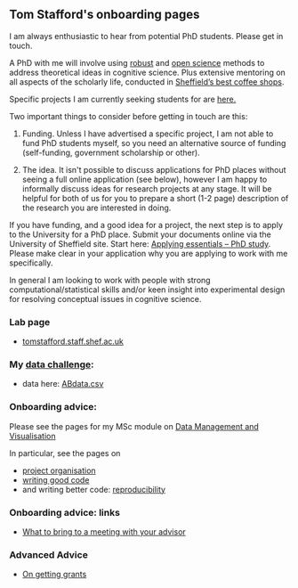 ## Tom Stafford's onboarding pages

I am always enthusiastic to hear from potential PhD students. Please get in touch.

A PhD with me will involve using [robust](https://www.nature.com/articles/s41562-016-0021) and [open science](https://en.wikipedia.org/wiki/Open_science) methods to address theoretical ideas in cognitive science. Plus  extensive mentoring on all aspects of the scholarly life, conducted in [Sheffield’s best coffee shops](http://www.ourfaveplaces.co.uk/guides/top-3s/top-3-coffee).

Specific projects I am currently seeking students for are [here.](https://docs.google.com/document/d/1v9akVLjoYlR01V7SvGjYxUsDP2zCCbdvSXYB1NqoqcQ/edit?usp=sharing)

Two important things to consider before getting in touch are this:

1. Funding. Unless I have advertised a specific project, I am not able to fund PhD students myself, so you need an alternative source of funding (self-funding, government scholarship or other).

2. The idea. It isn't possible to discuss applications for PhD places without seeing a full online application (see below), however I am happy to informally discuss ideas for research projects at any stage. It will be helpful for both of us for you to prepare a short (1-2 page) description of the research you are interested in doing.

If you have funding, and a good idea for a project, the next step is to apply to the University for a PhD place. Submit your documents online via the University of Sheffield site. Start here: [Applying essentials – PhD study](https://www.sheffield.ac.uk/postgraduate/phd/apply). Please make clear in your application why you are applying to work with me specifically.

In general I am looking to work with people with strong computational/statistical skills and/or keen insight into experimental design for resolving conceptual issues in cognitive science.







### Lab page

* [tomstafford.staff.shef.ac.uk](http://www.tomstafford.staff.shef.ac.uk/)


### My [data challenge](data_challenge.md):

* data here: [ABdata.csv](ABdata.csv)


### Onboarding advice: 

Please see the pages for my MSc module on [Data Management and Visualisation](https://tomstafford.github.io/psy6422/)

In particular, see the pages on

* [project organisation](https://tomstafford.github.io/psy6422/project-organisation.html)
* [writing good code](https://tomstafford.github.io/psy6422/coding-principles.html#fundamental-principles-of-good-code)
* and writing better code: [reproducibility](https://tomstafford.github.io/psy6422/advanced-topics.html#reproducibility)

### Onboarding advice: links

* [What to bring to a meeting with your advisor](
http://www.avasthilab.org/2017/03/14/what-to-bring-to-a-meeting-with-your-advisor/)


### Advanced Advice

* [On getting grants](grants.md)
